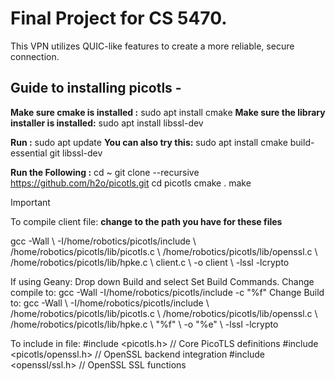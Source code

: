 # Final Project for CS 5470. 
This VPN utilizes QUIC-like features to create a more reliable, secure connection.


## Guide to installing picotls -
**Make sure cmake is installed :** sudo apt install cmake
**Make sure the library installer is installed:** sudo apt install libssl-dev

**Run :** sudo apt update
**You can also try this:** sudo apt install cmake build-essential git libssl-dev

**Run the Following :**
cd ~
git clone --recursive https://github.com/h2o/picotls.git
cd picotls
cmake .
make

> [!IMPORTANT]
> To compile client file: **change to the path you have for these files**


gcc -Wall \ -I/home/robotics/picotls/include \ /home/robotics/picotls/lib/picotls.c \ /home/robotics/picotls/lib/openssl.c \ /home/robotics/picotls/lib/hpke.c \ client.c \ -o client \ -lssl -lcrypto


If using Geany:
Drop down Build and select Set Build Commands.
Change compile to: gcc -Wall -I/home/robotics/picotls/include -c "%f"
Change Build to: gcc -Wall \ -I/home/robotics/picotls/include \ /home/robotics/picotls/lib/picotls.c \ /home/robotics/picotls/lib/openssl.c \ /home/robotics/picotls/lib/hpke.c \ "%f" \ -o "%e" \ -lssl -lcrypto


To include in file:
#include <picotls.h>             // Core PicoTLS definitions
#include <picotls/openssl.h>     // OpenSSL backend integration
#include <openssl/ssl.h>         // OpenSSL SSL functions



